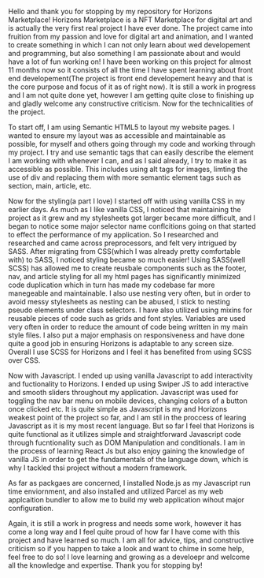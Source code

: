 Hello and thank you for stopping by my repository for Horizons Marketplace! Horizons Marketplace is a NFT Marketplace for digital art and is actually the very first real project I have ever done. The project came 
into fruition from my passion and love for digital art and animation, and I wanted to create something in which I can not only learn about wed developement and programming, but also something I am passionate about
and would have a lot of fun working on! I have been working on this project for almost 11 months now so it consists of all the time I have spent learning about front end developement(The project is front end developement
heavy and that is the core purpose and focus of it as of right now). It is still a work in progress and I am not quite done yet, however I am getting quite close to finishing up and gladly welcome any constructive 
criticism. Now for the technicalities of the project.

To start off, I am using Semantic HTML5 to layout my website pages. I wanted to ensure my layout was as accessible and maintainable as possible, for myself and others going through my code and working through my project.
I try and use semantic tags that can easily describe the element I am working with whenever I can, and as I said already, I try to make it as accessible as possible. This includes using alt tags for images, limting 
the use of div and replacing them with more semantic element tags such as section, main, article, etc. 

Now for the styling(a part I love) I started off with using vanilla CSS in my earlier days. As much as I like vanilla CSS, I noticed that maintaining the project as it grew and my stylesheets got larger became more difficult, 
and I began to notice some major selector name conflcitions going on that started to effect the performance of my application. So I researched and researched and came across preprocessors, and felt very intrigued 
by SASS. After migrating from CSS(which I was already pretty comfortable with) to SASS, I noticed styling became so much easier! Using SASS(well SCSS) has allowed me to create reusbale components such as 
the footer, nav, and article styling for all my html pages has significantly minimized code duplication which in turn has made my codebase far more manegeable and maintainable. I also use nesting very often, but 
in order to avoid messy stylesheets as nesting can be abused, I stick to nesting pseudo elements under class selectors. I have also utilized using mixins for reusable pieces of code such as grids and font styles. 
Variables are used very often in order to reduce the amount of code being written in my main style files. I also put a major emphasis on responsiveness and have done quite a good job in ensuring Horizons is 
adaptable to any screen size. Overall I use SCSS for Horizons and I feel it has benefited from using SCSS over CSS.

Now with Javascript. I ended up using vanilla Javascript to add interactivity and fuctionality to Horizons. I ended up using Swiper JS to add interactive and smooth sliders throughout my application. Javascript was 
used for toggling the nav bar menu on mobile devices, changing colors of a button once clicked etc. It is quite simple as Javascript is my and Horizons weakest point of the project so far, and I am stil in the proccess
of learing Javascript as it is my most recent language. But so far I feel that Horizons is quite functional as it utilizes simple and straightforward Javascript code through fucntionality such as DOM Manipulation 
and conditionals. I am in the process of learning React Js but also enjoy gaining the knowledge of vanilla JS in order to get the fundamentals of the language down, which is why I tackled thsi project without a modern 
framework.

As far as packgaes are concerned, I installed Node.js as my Javascript run time enviornment, and also installed and utilized Parcel as my web applcaition bundler to allow me to build my web application wihout 
major configuration. 

Again, it is still a work in progress and needs some work, however it has come a long way and I feel quite proud of how far I have come with this project and have learned so much. I am all for advice, tips,
and constructive criticism so if you happen to take a look and want to chime in some help, feel free to do so! I love learning and growing as a develoepr and welcome all the knowledge and expertise. Thank you 
for stopping by!
